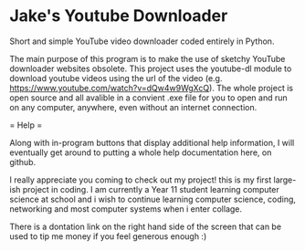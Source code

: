 # Jake's Youtube Downloader
Short and simple YouTube video downloader coded entirely in Python.

The main purpose of this program is to make the use of sketchy YouTube downloader websites obsolete. This project uses the youtube-dl module to download youtube videos using the url of the video (e.g. https://www.youtube.com/watch?v=dQw4w9WgXcQ). The whole project is open source and all avalible in a convient .exe file for you to open and run on any computer, anywhere, even without an internet connection.

= Help =

Along with in-program buttons that display additional help information, I will eventually get around to putting a whole help documentation here, on github.

I really appreciate you coming to check out my project! this is my first large-ish project in coding. I am currently a Year 11 student learning computer science at school and i wish to continue learning computer science, coding, networking and most computer systems when i enter collage.

There is a dontation link on the right hand side of the screen that can be used to tip me money if you feel generous enough :)
